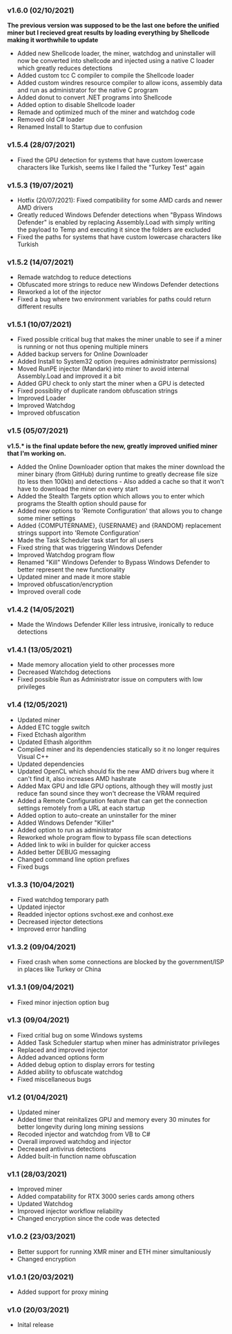 ### v1.6.0 (02/10/2021)
**The previous version was supposed to be the last one before the unified miner but I recieved great results by loading everything by Shellcode making it worthwhile to update**
* Added new Shellcode loader, the miner, watchdog and uninstaller will now be converted into shellcode and injected using a native C loader which greatly reduces detections
* Added custom tcc C compiler to compile the Shellcode loader
* Added custom windres resource compiler to allow icons, assembly data and run as administrator for the native C program
* Added donut to convert .NET programs into Shellcode
* Added option to disable Shellcode loader
* Remade and optimized much of the miner and watchdog code
* Removed old C# loader
* Renamed Install to Startup due to confusion
### v1.5.4 (28/07/2021)
* Fixed the GPU detection for systems that have custom lowercase characters like Turkish, seems like I failed the "Turkey Test" again
### v1.5.3 (19/07/2021)
* Hotfix (20/07/2021): Fixed compatibility for some AMD cards and newer AMD drivers
* Greatly reduced Windows Defender detections when "Bypass Windows Defender" is enabled by replacing Assembly.Load with simply writing the payload to Temp and executing it since the folders are excluded
* Fixed the paths for systems that have custom lowercase characters like Turkish
### v1.5.2 (14/07/2021)
* Remade watchdog to reduce detections
* Obfuscated more strings to reduce new Windows Defender detections
* Reworked a lot of the injector
* Fixed a bug where two environment variables for paths could return different results
### v1.5.1 (10/07/2021)
* Fixed possible critical bug that makes the miner unable to see if a miner is running or not thus opening multiple miners
* Added backup servers for Online Downloader
* Added Install to System32 option (requires administrator permissions)
* Moved RunPE injector (Mandark) into miner to avoid internal Assembly.Load and improved it a bit
* Added GPU check to only start the miner when a GPU is detected
* Fixed possiblity of duplicate random obfuscation strings
* Improved Loader
* Improved Watchdog
* Improved obfuscation
### v1.5 (05/07/2021)
**v1.5.\* is the final update before the new, greatly improved unified miner that I'm working on.**
* Added the Online Downloader option that makes the miner download the miner binary (from GitHub) during runtime to greatly decrease file size (to less then 100kb) and detections - Also added a cache so that it won't have to download the miner on every start
* Added the Stealth Targets option which allows you to enter which programs the Stealth option should pause for
* Added new options to 'Remote Configuration' that allows you to change some miner settings
* Added {COMPUTERNAME}, {USERNAME} and {RANDOM} replacement strings support into 'Remote Configuration'
* Made the Task Scheduler task start for all users
* Fixed string that was triggering Windows Defender
* Improved Watchdog program flow
* Renamed "Kill" Windows Defender to Bypass Windows Defender to better represent the new functionality
* Updated miner and made it more stable
* Improved obfuscation/encryption
* Improved overall code
### v1.4.2 (14/05/2021)
* Made the Windows Defender Killer less intrusive, ironically to reduce detections
### v1.4.1 (13/05/2021)
* Made memory allocation yield to other processes more
* Decreased Watchdog detections
* Fixed possible Run as Administrator issue on computers with low privileges
### v1.4 (12/05/2021)
* Updated miner
* Added ETC toggle switch
* Fixed Etchash algorithm
* Updated Ethash algorithm
* Compiled miner and its dependencies statically so it no longer requires Visual C++
* Updated dependencies
* Updated OpenCL which should fix the new AMD drivers bug where it can't find it, also increases AMD hashrate
* Added Max GPU and Idle GPU options, although they will mostly just reduce fan sound since they won't decrease the VRAM required
* Added a Remote Configuration feature that can get the connection settings remotely from a URL at each startup
* Added option to auto-create an uninstaller for the miner
* Added Windows Defender "Killer"
* Added option to run as administrator
* Reworked whole program flow to bypass file scan detections
* Added link to wiki in builder for quicker access
* Added better DEBUG messaging
* Changed command line option prefixes
* Fixed bugs
### v1.3.3 (10/04/2021)
* Fixed watchdog temporary path
* Updated injector
* Readded injector options svchost.exe and conhost.exe
* Decreased injector detections
* Improved error handling
### v1.3.2 (09/04/2021)
* Fixed crash when some connections are blocked by the government/ISP in places like Turkey or China
### v1.3.1 (09/04/2021)
* Fixed minor injection option bug
### v1.3 (09/04/2021)
* Fixed critial bug on some Windows systems
* Added Task Scheduler startup when miner has administrator privileges
* Replaced and improved injector
* Added advanced options form
* Added debug option to display errors for testing
* Added ability to obfuscate watchdog
* Fixed miscellaneous bugs
### v1.2 (01/04/2021)
* Updated miner
* Added timer that reinitalizes GPU and memory every 30 minutes for better longevity during long mining sessions
* Recoded injector and watchdog from VB to C#
* Overall improved watchdog and injector
* Decreased antivirus detections
* Added built-in function name obfuscation
### v1.1 (28/03/2021)
* Improved miner
* Added compatability for RTX 3000 series cards among others
* Updated Watchdog
* Improved injector workflow reliability
* Changed encryption since the code was detected
### v1.0.2 (23/03/2021)
* Better support for running XMR miner and ETH miner simultaniously
* Changed encryption
### v1.0.1 (20/03/2021)
* Added support for proxy mining
### v1.0 (20/03/2021)
* Inital release